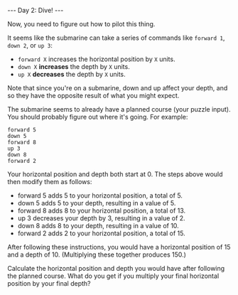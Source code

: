 --- Day 2: Dive! ---

Now, you need to figure out how to pilot this thing.

It seems like the submarine can take a series of commands like `forward 1`,` down 2`, or `up 3`:

- `forward X` increases the horizontal position by `X` units. 
- `down X` **increases** the depth by `X` units. 
- `up X` **decreases** the depth by `X` units.

Note that since you're on a submarine, down and up affect your depth, and so they have the opposite result of what you might expect.

The submarine seems to already have a planned course (your puzzle input). You should probably figure out where it's going. For example:
````
forward 5
down 5
forward 8
up 3
down 8
forward 2
````
Your horizontal position and depth both start at 0. The steps above would then modify them as follows:

- forward 5 adds 5 to your horizontal position, a total of 5. 
- down 5 adds 5 to your depth, resulting in a value of 5. 
- forward 8 adds 8 to your horizontal position, a total of 13. 
- up 3 decreases your depth by 3, resulting in a value of 2. 
- down 8 adds 8 to your depth, resulting in a value of 10. 
- forward 2 adds 2 to your horizontal position, a total of 15.

After following these instructions, you would have a horizontal position of 15 and a depth of 10. (Multiplying these together produces 150.)

Calculate the horizontal position and depth you would have after following the planned course. What do you get if you multiply your final horizontal position by your final depth?
